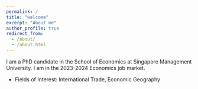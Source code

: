 ```yaml
---
permalink: /
title: "welcome"
excerpt: "About me"
author_profile: true
redirect_from: 
  - /about/
  - /about.html
---
```

I am a PhD candidate in the School of Economics at Singapore Management University. I am in the 2023-2024 Economics job market.
* Fields of Interest: International Trade, Economic Geography

  
